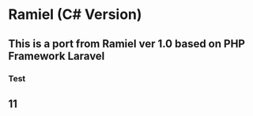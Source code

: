 # Ramiel (C# Version)


## This is a port from Ramiel ver 1.0 based on PHP Framework Laravel

### Test
## 11

